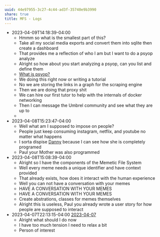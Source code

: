 ```yaml
---
uuid: 44e97955-3c27-4c44-ad3f-35740e9b3990
share: true
title: MFS - Logs
---
```

* 2023-04-09T14:18:39-04:00
	* Hmmm so what is the smallest part of this?
	* Take all my social media exports and convert them into sqlite then create a dashboard
	* That provides me a reflection of who I am but I want to do a psyop analyze
	* Alright so how about you start analyzing a psyop, can you list and define them
	* [What is psyop?](/undefined)
	* We doing this right now or writing a tutorial
	* No we are storing the links in a graph for the scraping engine
	* Then we are doing that proxy shit
	* We can hire our first tutor to help with the internals of docker networking
	* Then I can message the Umbrel community and see what they are up to
	* 
* 2023-04-08T15:23:47-04:00
	* Well what am I supposed to impose on people?
	* People just keep consuming instagram, netflix, and youtube no matter what happens
	* I sorta dispise [Danny](/undefined) because I can see how she is completely programed
	* Paul your Mother was also programmed
* 2023-04-08T15:08:39-04:00
	* Alright so I have the components of the Memetic File System
	* Well every meme needs a unique identifier and have context provided
	* That already exists, how does it interact with the human experience
	* Well you can not have a conversation with your memes
	* HAVE A CONVERSATION WITH YOUR MEMES
	* HAVE A CONVERSATION WITH YOUR MEMES
	* Create abstrations, classes for memes themselves
	* Alright this is useless, Paul you already wrote a user story for how people are supposed to interact
* 2023-04-07T22:13:15-04:00 [2023-04-07](/undefined)
	* Alright what should I do now
	* I have too much tension I need to relax a bit
	* Person of interest